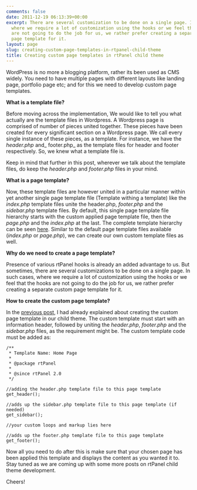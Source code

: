 ```yaml
---
comments: false
date: 2011-12-19 06:13:39+00:00
excerpt: There are several customization to be done on a single page. In such cases,
  where we require a lot of customization using the hooks or we feel that the hooks
  are not going to do the job for us, we rather prefer creating a separate custom
  page template for it.
layout: page
slug: creating-custom-page-templates-in-rtpanel-child-theme
title: Creating custom page templates in rtPanel child theme
---
```


WordPress is no more a blogging platform, rather its been used as CMS widely. You need to have multiple pages with different layouts like landing page, portfolio page etc; and for this we need to develop custom page templates.

**What is a template file?**

Before moving across the implementation, We would like to tell you what actually are the template files in Wordpress. A Wordpress page is comprised of number of pieces united together. These pieces have been created for every significant section on a Wordpress page. We call every single instance of these pieces, as a template. For instance, we have the _header.php_ and_ footer.php_ as the template files for header and footer respectively. So, we knew what a template file is.

Keep in mind that further in this post, wherever we talk about the template files, do keep the _header.php_ and _footer.php_ files in your mind.

**What is a page template?**

Now, these template files are however united in a particular manner within yet another single page template file (Template withing a template) like the _index.php_ template files unite the header.php, _footer.php_ and the _sidebar.php_ template files. By default, this single page template file hierarchy starts with the custom applied page template file, then the _page.php_ and the _index.php_ at the last. The complete template hierarchy can be seen [here](http://codex.wordpress.org/Template_Hierarchy). Similar to the default page template files available (_index.php_ or _page.php_), we can create our own custom template files as well.

**Why do we need to create a page template?**

Presence of various rtPanel hooks is already an added advantage to us. But sometimes, there are several customizations to be done on a single page. In such cases, where we require a lot of customization using the hooks or we feel that the hooks are not going to do the job for us, we rather prefer creating a separate custom page template for it.

**How to create the custom page template?**

In the [previous post](https://rtcamp.com/blog/child-theme-development-rtpanel-part-2/), I had already explained about creating the custom page template in our child theme. The custom template must start with an information header, followed by uniting the _header.php_, _footer.php_ and the _sidebar.php_ files, as the requirement might be. The custom template code must be added as:

    
    /**
     * Template Name: Home Page
     *
     * @package rtPanel
     *
     * @since rtPanel 2.0
     */
    
    //adding the header.php template file to this page template
    get_header(); 
    
    //adds up the sidebar.php template file to this page template (if needed)
    get_sidebar(); 
    
    //your custom loops and markup lies here
    
    //adds up the footer.php template file to this page template
    get_footer();


Now all you need to do after this is make sure that your chosen page has been applied this template and displays the content as you wanted it to. Stay tuned as we are coming up with some more posts on rtPanel child theme development.

Cheers!
